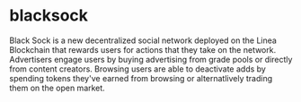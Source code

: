 # blacksock
Black Sock is a new decentralized social network deployed on the Linea Blockchain that rewards users for actions that they take on the network. 
Advertisers engage users by buying advertising from grade pools or directly from content creators. Browsing users are able to deactivate adds by spending tokens they've earned from browsing or alternatlively trading them on the open market. 

